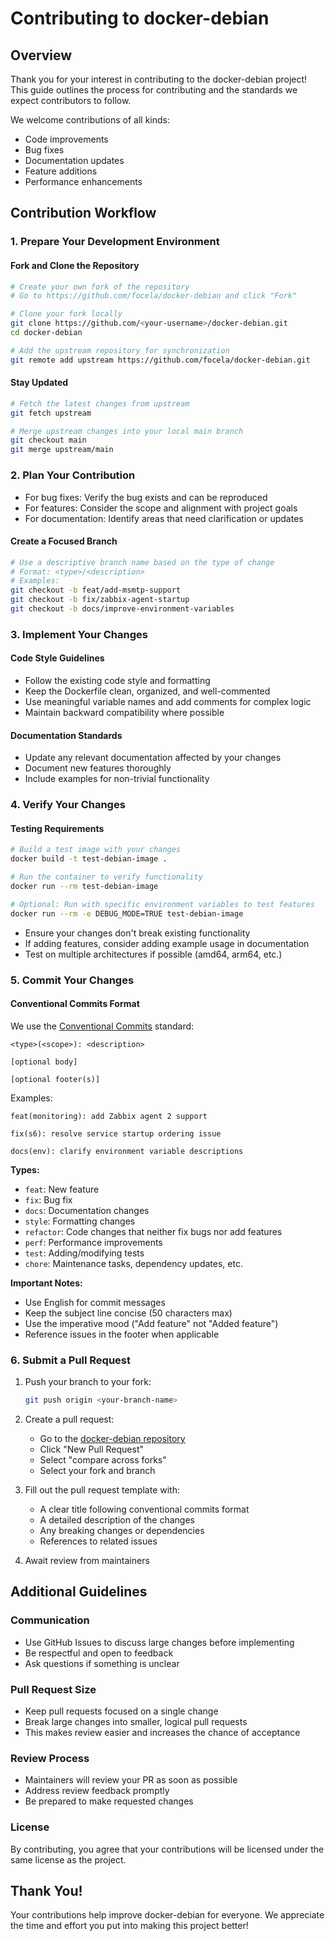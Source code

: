 # Contributing to docker-debian

## Overview

Thank you for your interest in contributing to the docker-debian project! This guide outlines the process for contributing and the standards we expect contributors to follow.

We welcome contributions of all kinds:
- Code improvements
- Bug fixes
- Documentation updates
- Feature additions
- Performance enhancements

## Contribution Workflow

### 1. Prepare Your Development Environment

#### Fork and Clone the Repository

```bash
# Create your own fork of the repository
# Go to https://github.com/focela/docker-debian and click "Fork"

# Clone your fork locally
git clone https://github.com/<your-username>/docker-debian.git
cd docker-debian

# Add the upstream repository for synchronization
git remote add upstream https://github.com/focela/docker-debian.git
```

#### Stay Updated

```bash
# Fetch the latest changes from upstream
git fetch upstream

# Merge upstream changes into your local main branch
git checkout main
git merge upstream/main
```

### 2. Plan Your Contribution

- For bug fixes: Verify the bug exists and can be reproduced
- For features: Consider the scope and alignment with project goals
- For documentation: Identify areas that need clarification or updates

#### Create a Focused Branch

```bash
# Use a descriptive branch name based on the type of change
# Format: <type>/<description>
# Examples:
git checkout -b feat/add-msmtp-support
git checkout -b fix/zabbix-agent-startup
git checkout -b docs/improve-environment-variables
```

### 3. Implement Your Changes

#### Code Style Guidelines

- Follow the existing code style and formatting
- Keep the Dockerfile clean, organized, and well-commented
- Use meaningful variable names and add comments for complex logic
- Maintain backward compatibility where possible

#### Documentation Standards

- Update any relevant documentation affected by your changes
- Document new features thoroughly
- Include examples for non-trivial functionality

### 4. Verify Your Changes

#### Testing Requirements

```bash
# Build a test image with your changes
docker build -t test-debian-image .

# Run the container to verify functionality
docker run --rm test-debian-image

# Optional: Run with specific environment variables to test features
docker run --rm -e DEBUG_MODE=TRUE test-debian-image
```

- Ensure your changes don't break existing functionality
- If adding features, consider adding example usage in documentation
- Test on multiple architectures if possible (amd64, arm64, etc.)

### 5. Commit Your Changes

#### Conventional Commits Format

We use the [Conventional Commits](https://www.conventionalcommits.org/) standard:

```
<type>(<scope>): <description>

[optional body]

[optional footer(s)]
```

Examples:
```
feat(monitoring): add Zabbix agent 2 support

fix(s6): resolve service startup ordering issue

docs(env): clarify environment variable descriptions
```

**Types:**
- `feat`: New feature
- `fix`: Bug fix
- `docs`: Documentation changes
- `style`: Formatting changes
- `refactor`: Code changes that neither fix bugs nor add features
- `perf`: Performance improvements
- `test`: Adding/modifying tests
- `chore`: Maintenance tasks, dependency updates, etc.

**Important Notes:**
- Use English for commit messages
- Keep the subject line concise (50 characters max)
- Use the imperative mood ("Add feature" not "Added feature")
- Reference issues in the footer when applicable

### 6. Submit a Pull Request

1. Push your branch to your fork:
   ```bash
   git push origin <your-branch-name>
   ```

2. Create a pull request:
    - Go to the [docker-debian repository](https://github.com/focela/docker-debian)
    - Click "New Pull Request"
    - Select "compare across forks"
    - Select your fork and branch

3. Fill out the pull request template with:
    - A clear title following conventional commits format
    - A detailed description of the changes
    - Any breaking changes or dependencies
    - References to related issues

4. Await review from maintainers

## Additional Guidelines

### Communication

- Use GitHub Issues to discuss large changes before implementing
- Be respectful and open to feedback
- Ask questions if something is unclear

### Pull Request Size

- Keep pull requests focused on a single change
- Break large changes into smaller, logical pull requests
- This makes review easier and increases the chance of acceptance

### Review Process

- Maintainers will review your PR as soon as possible
- Address review feedback promptly
- Be prepared to make requested changes

### License

By contributing, you agree that your contributions will be licensed under the same license as the project.

## Thank You!

Your contributions help improve docker-debian for everyone. We appreciate the time and effort you put into making this project better!
